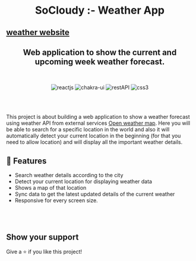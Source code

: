 <h1 align="center">SoCloudy :- Weather App</h1> 

<h2><a href="https://weather-bharadwaj.vercel.app/">weather website</a></h2>
<h2 align="center">Web application to show the current and upcoming week weather forecast.</h2>    
<br />
<p align="center">
    <img src="https://img.shields.io/badge/React_(17.0.2)-20232A?style=for-the-badge&logo=react&logoColor=61DAFB" alt="reactjs" />
    <img src="https://img.shields.io/badge/Chakra%20UI-3bc7bd?style=for-the-badge&logo=chakraui&logoColor=white" alt="chakra-ui"/>
    <img src="https://img.shields.io/badge/Rest_API-02303A?style=for-the-badge&logo=react-router&logoColor=white" alt="restAPI"/>
    <img src="https://img.shields.io/badge/CSS3-1572B6?style=for-the-badge&logo=css3&logoColor=white" alt="css3"/>     
</p>

<br />
     

<br/>

This project is about building a web application to show a weather forecast using weather API from external services [Open weather map](https://openweathermap.org/). Here you will be able to search for a specific location in the world and also it will automatically detect your current location in the beginning (for that you need to allow location) and will display all the important weather details.
 
## 🚀 Features
- Search weather details according to the city
- Detect your current location for displaying weather data
- Shows a map of that location
- Sync data to get the latest updated details of the current weather
- Responsive for every screen size.

<br/>

<br/>


## Show your support

Give a ⭐️ if you like this project!
